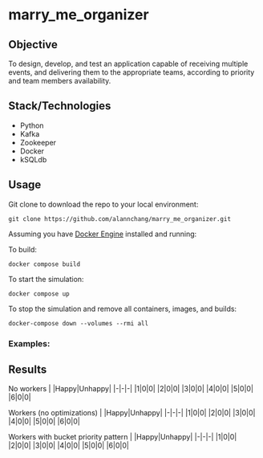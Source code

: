 # marry_me_organizer

## Objective

To design, develop, and test an application capable of receiving multiple events, and delivering them to the appropriate teams, according to priority and team members availability.

## Stack/Technologies

- Python
- Kafka
- Zookeeper
- Docker
- kSQLdb

## Usage

Git clone to download the repo to your local environment:
```
git clone https://github.com/alannchang/marry_me_organizer.git
```

Assuming you have [Docker Engine](https://docs.docker.com/engine/) installed and running:

To build:
```
docker compose build
```

To start the simulation:
```
docker compose up
```

To stop the simulation and remove all containers, images, and builds: 
```
docker-compose down --volumes --rmi all
```



### Examples:



## Results
No workers
| |Happy|Unhappy|
|-|-|-|
|1|0|0|
|2|0|0|
|3|0|0|
|4|0|0|
|5|0|0|
|6|0|0|

Workers (no optimizations)
| |Happy|Unhappy|
|-|-|-|
|1|0|0|
|2|0|0|
|3|0|0|
|4|0|0|
|5|0|0|
|6|0|0|

Workers with bucket priority pattern
| |Happy|Unhappy|
|-|-|-|
|1|0|0|
|2|0|0|
|3|0|0|
|4|0|0|
|5|0|0|
|6|0|0|
